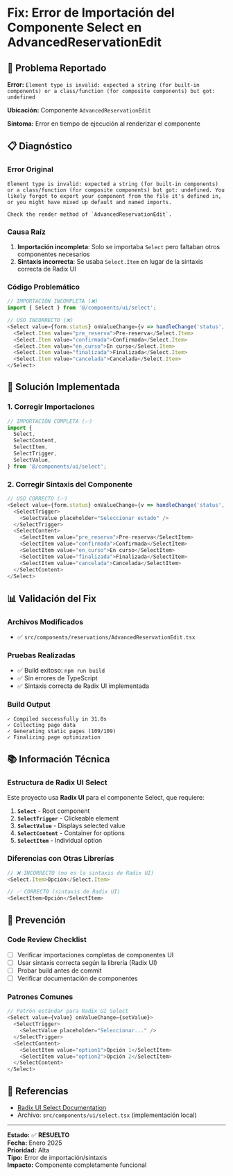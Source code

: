 # Fix: Error de Importación del Componente Select en AdvancedReservationEdit

## 🚨 Problema Reportado
**Error:** `Element type is invalid: expected a string (for built-in components) or a class/function (for composite components) but got: undefined`

**Ubicación:** Componente `AdvancedReservationEdit`

**Síntoma:** Error en tiempo de ejecución al renderizar el componente

## 📋 Diagnóstico

### Error Original
```
Element type is invalid: expected a string (for built-in components) or a class/function (for composite components) but got: undefined. You likely forgot to export your component from the file it's defined in, or you might have mixed up default and named imports.

Check the render method of `AdvancedReservationEdit`.
```

### Causa Raíz
1. **Importación incompleta**: Solo se importaba `Select` pero faltaban otros componentes necesarios
2. **Sintaxis incorrecta**: Se usaba `Select.Item` en lugar de la sintaxis correcta de Radix UI

### Código Problemático
```typescript
// IMPORTACIÓN INCOMPLETA (❌)
import { Select } from '@/components/ui/select';

// USO INCORRECTO (❌)
<Select value={form.status} onValueChange={v => handleChange('status', v)}>
  <Select.Item value="pre_reserva">Pre-reserva</Select.Item>
  <Select.Item value="confirmada">Confirmada</Select.Item>
  <Select.Item value="en_curso">En curso</Select.Item>
  <Select.Item value="finalizada">Finalizada</Select.Item>
  <Select.Item value="cancelada">Cancelada</Select.Item>
</Select>
```

## 🔧 Solución Implementada

### 1. Corregir Importaciones
```typescript
// IMPORTACIÓN COMPLETA (✅)
import {
  Select,
  SelectContent,
  SelectItem,
  SelectTrigger,
  SelectValue,
} from '@/components/ui/select';
```

### 2. Corregir Sintaxis del Componente
```typescript
// USO CORRECTO (✅)
<Select value={form.status} onValueChange={v => handleChange('status', v)}>
  <SelectTrigger>
    <SelectValue placeholder="Seleccionar estado" />
  </SelectTrigger>
  <SelectContent>
    <SelectItem value="pre_reserva">Pre-reserva</SelectItem>
    <SelectItem value="confirmada">Confirmada</SelectItem>
    <SelectItem value="en_curso">En curso</SelectItem>
    <SelectItem value="finalizada">Finalizada</SelectItem>
    <SelectItem value="cancelada">Cancelada</SelectItem>
  </SelectContent>
</Select>
```

## 📊 Validación del Fix

### Archivos Modificados
- ✅ `src/components/reservations/AdvancedReservationEdit.tsx`

### Pruebas Realizadas
- ✅ Build exitoso: `npm run build`
- ✅ Sin errores de TypeScript
- ✅ Sintaxis correcta de Radix UI implementada

### Build Output
```
✓ Compiled successfully in 31.0s
✓ Collecting page data
✓ Generating static pages (109/109)
✓ Finalizing page optimization
```

## 📚 Información Técnica

### Estructura de Radix UI Select
Este proyecto usa **Radix UI** para el componente Select, que requiere:

1. **`Select`** - Root component
2. **`SelectTrigger`** - Clickeable element 
3. **`SelectValue`** - Displays selected value
4. **`SelectContent`** - Container for options
5. **`SelectItem`** - Individual option

### Diferencias con Otras Librerías
```typescript
// ❌ INCORRECTO (no es la sintaxis de Radix UI)
<Select.Item>Opción</Select.Item>

// ✅ CORRECTO (sintaxis de Radix UI)
<SelectItem>Opción</SelectItem>
```

## 🎯 Prevención

### Code Review Checklist
- [ ] Verificar importaciones completas de componentes UI
- [ ] Usar sintaxis correcta según la librería (Radix UI)
- [ ] Probar build antes de commit
- [ ] Verificar documentación de componentes

### Patrones Comunes
```typescript
// Patrón estándar para Radix UI Select
<Select value={value} onValueChange={setValue}>
  <SelectTrigger>
    <SelectValue placeholder="Seleccionar..." />
  </SelectTrigger>
  <SelectContent>
    <SelectItem value="option1">Opción 1</SelectItem>
    <SelectItem value="option2">Opción 2</SelectItem>
  </SelectContent>
</Select>
```

## 📖 Referencias
- [Radix UI Select Documentation](https://www.radix-ui.com/primitives/docs/components/select)
- Archivo: `src/components/ui/select.tsx` (implementación local)

---

**Estado:** ✅ **RESUELTO**  
**Fecha:** Enero 2025  
**Prioridad:** Alta  
**Tipo:** Error de importación/sintaxis  
**Impacto:** Componente completamente funcional 